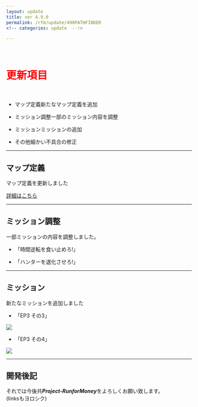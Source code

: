 ```yaml
---
layout: update
title: ver 4.9.0
permalink: /rfm/update/490PATHFINDER 
<!-- categories: update  --!>

---
```

<br>
<h1 id="1"><font color="red">更新項目</font></h1><br>

+ <span class="green-badge">マップ定義</span>新たなマップ定義を追加     

+ <span class="blue-badge">ミッション調整</span>一部のミッション内容を調整   

+ <span class="red-badge">ミッション</span>ミッションの追加  

+ <span class="green-badge">その他</span>細かい不具合の修正 

----------------------------------------------------
## マップ定義    

マップ定義を更新しました     

[詳細はこちら](http://web.njj12.net/rfm/xml/)

----------------------------------------------------
## ミッション調整    

一部ミッションの内容を調整しました。    

+ 「時間逆転を食い止めろ!」

+ 「ハンターを退化させろ!」


----------------------------------------------------
## ミッション  

新たなミッションを追加しました  

+ 「EP3 その3」

<a><img src="http://web.njj12.net/public/images/rfm/JOZ3.png"></a>

+ 「EP3 その4」

<a><img src="http://web.njj12.net/public/images/rfm/joz4.png"></a>

----------------------------------------------------
## 開発後記  




それでは今後共***Project-RunforMoney***をよろしくお願い致します。<br>
(linksもヨロシク)
